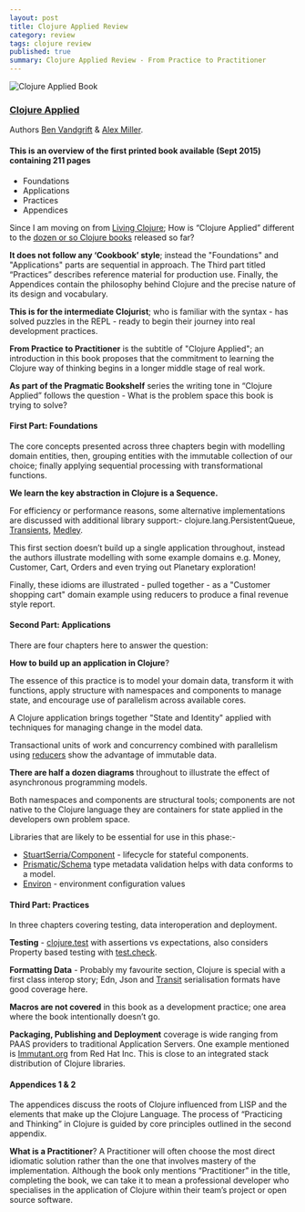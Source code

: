 ```yaml
---
layout: post
title: Clojure Applied Review
category: review
tags: clojure review
published: true
summary: Clojure Applied Review - From Practice to Practitioner 
---
```


![Clojure Applied Book](https://raw.githubusercontent.com/griffio/griffio.github.io/master/public/clojure_applied.jpg)

### [Clojure Applied](https://pragprog.com/book/vmclojeco/clojure-applied)

Authors [Ben Vandgrift](https://twitter.com/bvandgrift) & [Alex Miller](https://twitter.com/puredanger).

#### This is an overview of the first printed book available (Sept 2015) containing 211 pages

* Foundations
* Applications
* Practices
* Appendices

Since I am moving on from [Living Clojure](https://griffio.github.io/review/2015/05/02/Living-Clojure-Review/); How is “Clojure Applied” different to the [dozen or so Clojure books](http://clojure-doc.org/articles/ecosystem/books.html) released so far?

**It does not follow any ‘Cookbook’ style**; instead the "Foundations" and "Applications" parts are sequential in approach. The Third part titled “Practices” describes reference material for production use. Finally, the Appendices contain the philosophy behind Clojure and the precise nature of its design and vocabulary.

**This is for the intermediate Clojurist**; who is familiar with the syntax - has solved puzzles in the REPL - ready to begin their journey into real development practices.

**From Practice to Practitioner** is the subtitle of "Clojure Applied"; an introduction in this book proposes that the commitment to learning the Clojure way of thinking begins in a longer middle stage of real work. 

**As part of the Pragmatic Bookshelf** series the writing tone in “Clojure Applied” follows the question - What is the problem space this book is trying to solve?

#### First Part: Foundations

The core concepts presented across three chapters begin with modelling domain entities, then, grouping entities with the immutable collection of our choice; finally applying sequential processing with transformational functions. 

**We learn the key abstraction in Clojure is a Sequence.**

For efficiency or performance reasons, some alternative implementations are discussed with additional library support:- clojure.lang.PersistentQueue, [Transients](http://clojure.org/transients), [Medley](https://github.com/weavejester/medley).

This first section doesn’t build up a single application throughout, instead the authors illustrate modelling with some example domains e.g. Money, Customer, Cart, Orders and even trying out Planetary exploration!

Finally, these idioms are illustrated - pulled together - as a "Customer shopping cart" domain example using reducers to produce a final revenue style report.

#### Second Part: Applications

There are four chapters here to answer the question:

**How to build up an application in Clojure**?

The essence of this practice is to model your domain data, transform it with functions, apply structure with namespaces and components to manage state, and encourage use of parallelism across available cores. 

A Clojure application brings together "State and Identity" applied with techniques for managing change in the model data.

Transactional units of work and concurrency combined with parallelism using [reducers](http://clojure.org/reducers) show the advantage of immutable data.

**There are half a dozen diagrams** throughout to illustrate the effect of asynchronous programming models.

Both namespaces and components are structural tools; components are not native to the Clojure language they are containers for state applied in the developers own problem space.

Libraries that are likely to be essential for use in this phase:-

* [StuartSerria/Component](https://github.com/stuartsierra/component) - lifecycle for stateful components.
* [Prismatic/Schema](https://github.com/Prismatic/schema) type metadata validation helps with data conforms to a model.
* [Environ](https://github.com/weavejester/environ) - environment configuration values

#### Third Part: Practices
In three chapters covering testing, data interoperation and deployment.

**Testing** - [clojure.test](https://clojure.github.io/clojure/clojure.test-api.html) with assertions vs expectations, also considers Property based testing with [test.check](https://github.com/clojure/test.check).  

**Formatting Data** - Probably my favourite section, Clojure is special with a first class interop story; Edn, Json and [Transit](https://github.com/cognitect/transit-format) serialisation formats have good coverage here.

**Macros are not covered** in this book as a development practice; one area where the book intentionally doesn’t go.

**Packaging, Publishing and Deployment** coverage is wide ranging from PAAS providers to traditional Application Servers.
One example mentioned is [Immutant.org](http://immutant.org/) from Red Hat Inc. This is close to an integrated stack distribution of Clojure libraries.

#### Appendices 1 & 2
The appendices discuss the roots of Clojure influenced from LISP and the elements that make up the Clojure Language. The process of “Practicing and Thinking” in Clojure is guided by core principles outlined in the second appendix.

**What is a Practitioner**?
A Practitioner will often choose the most direct idiomatic solution rather than the one that involves mastery of the implementation. Although the book only mentions “Practitioner” in the title, completing the book, we can take it to mean a professional developer who specialises in the application of Clojure within their team’s project or open source software.
